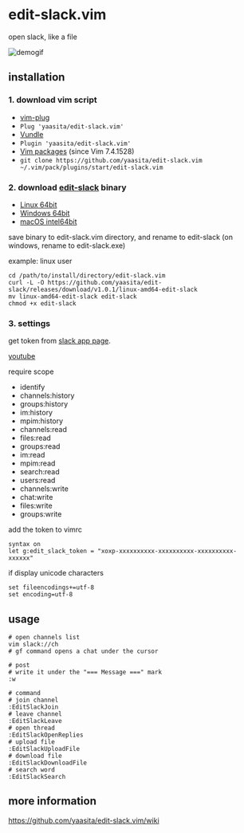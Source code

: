 # edit-slack.vim

open slack, like a file

![demogif](https://i.imgur.com/zYs4XdX.gif)

## installation

### 1. download vim script

*  [vim-plug](https://github.com/junegunn/vim-plug)
  * `Plug 'yaasita/edit-slack.vim'`
*  [Vundle](https://github.com/gmarik/vundle)
  * `Plugin 'yaasita/edit-slack.vim'`
*  [Vim packages](http://vimhelp.appspot.com/repeat.txt.html#packages) (since Vim 7.4.1528)
  * `git clone https://github.com/yaasita/edit-slack.vim ~/.vim/pack/plugins/start/edit-slack.vim`

### 2. download [edit-slack](https://github.com/yaasita/edit-slack) binary

* [Linux 64bit](https://github.com/yaasita/edit-slack/releases/download/v1.0.1/linux-amd64-edit-slack)
* [Windows 64bit](https://github.com/yaasita/edit-slack/releases/download/v1.0.1/windows-amd64-edit-slack.exe)
* [macOS intel64bit](https://github.com/yaasita/edit-slack/releases/download/v1.0.1/darwin-amd64-edit-slack)

save binary to edit-slack.vim directory, and rename to edit-slack (on windows, rename to edit-slack.exe)

example: linux user

    cd /path/to/install/directory/edit-slack.vim
    curl -L -O https://github.com/yaasita/edit-slack/releases/download/v1.0.1/linux-amd64-edit-slack
    mv linux-amd64-edit-slack edit-slack
    chmod +x edit-slack

### 3. settings

get token from [slack app page](https://api.slack.com/apps).

[youtube](https://www.youtube.com/watch?v=z9PD7-UXSbA)

require scope

* identify
* channels:history
* groups:history
* im:history
* mpim:history
* channels:read
* files:read
* groups:read
* im:read
* mpim:read
* search:read
* users:read
* channels:write
* chat:write
* files:write
* groups:write

add the token to vimrc

    syntax on
    let g:edit_slack_token = "xoxp-xxxxxxxxxx-xxxxxxxxxx-xxxxxxxxxx-xxxxxx"

if display unicode characters

    set fileencodings+=utf-8
    set encoding=utf-8

## usage

    # open channels list
    vim slack://ch
    # gf command opens a chat under the cursor

    # post
    # write it under the "=== Message ===" mark
    :w

    # command
    # join channel
    :EditSlackJoin
    # leave channel
    :EditSlackLeave
    # open thread
    :EditSlackOpenReplies
    # upload file
    :EditSlackUploadFile
    # download file
    :EditSlackDownloadFile
    # search word
    :EditSlackSearch

## more information

https://github.com/yaasita/edit-slack.vim/wiki
